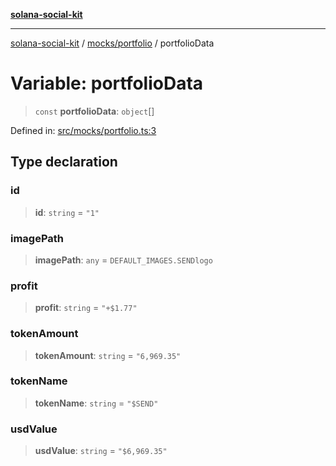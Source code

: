 [**solana-social-kit**](../../../README.md)

***

[solana-social-kit](../../../README.md) / [mocks/portfolio](../README.md) / portfolioData

# Variable: portfolioData

> `const` **portfolioData**: `object`[]

Defined in: [src/mocks/portfolio.ts:3](https://github.com/SendArcade/solana-social-starter/blob/98f94bb63d3814df24512365f6ae706d273e698f/src/mocks/portfolio.ts#L3)

## Type declaration

### id

> **id**: `string` = `"1"`

### imagePath

> **imagePath**: `any` = `DEFAULT_IMAGES.SENDlogo`

### profit

> **profit**: `string` = `"+$1.77"`

### tokenAmount

> **tokenAmount**: `string` = `"6,969.35"`

### tokenName

> **tokenName**: `string` = `"$SEND"`

### usdValue

> **usdValue**: `string` = `"$6,969.35"`
